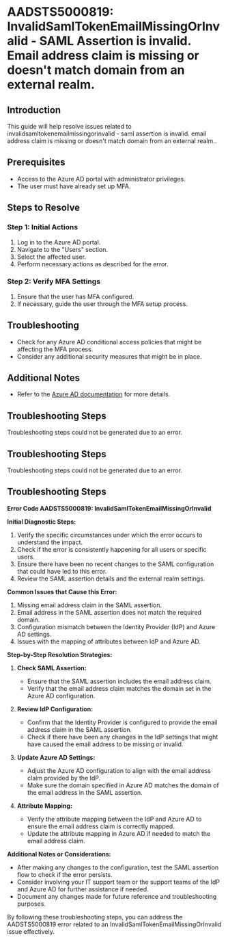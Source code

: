 # AADSTS5000819: InvalidSamlTokenEmailMissingOrInvalid - SAML Assertion is invalid. Email address claim is missing or doesn't match domain from an external realm.

## Introduction

This guide will help resolve issues related to
invalidsamltokenemailmissingorinvalid - saml assertion is invalid. email address
claim is missing or doesn't match domain from an external realm..

## Prerequisites

* Access to the Azure AD portal with administrator privileges.
* The user must have already set up MFA.

## Steps to Resolve

### Step 1: Initial Actions

1. Log in to the Azure AD portal.
2. Navigate to the "Users" section.
3. Select the affected user.
4. Perform necessary actions as described for the error.

### Step 2: Verify MFA Settings

1. Ensure that the user has MFA configured.
2. If necessary, guide the user through the MFA setup process.

## Troubleshooting

* Check for any Azure AD conditional access policies that might be affecting the
  MFA process.
* Consider any additional security measures that might be in place.

## Additional Notes

* Refer to the
  [Azure AD documentation](https://learn.microsoft.com/en-us/azure/active-directory/)
  for more details.

## Troubleshooting Steps

Troubleshooting steps could not be generated due to an error.

## Troubleshooting Steps

Troubleshooting steps could not be generated due to an error.

## Troubleshooting Steps

**Error Code AADSTS5000819: InvalidSamlTokenEmailMissingOrInvalid**

**Initial Diagnostic Steps:**

1. Verify the specific circumstances under which the error occurs to understand
   the impact.
2. Check if the error is consistently happening for all users or specific users.
3. Ensure there have been no recent changes to the SAML configuration that could
   have led to this error.
4. Review the SAML assertion details and the external realm settings.

**Common Issues that Cause this Error:**

1. Missing email address claim in the SAML assertion.
2. Email address in the SAML assertion does not match the required domain.
3. Configuration mismatch between the Identity Provider (IdP) and Azure AD
   settings.
4. Issues with the mapping of attributes between IdP and Azure AD.

**Step-by-Step Resolution Strategies:**

1. **Check SAML Assertion:**

   * Ensure that the SAML assertion includes the email address claim.
   * Verify that the email address claim matches the domain set in the Azure AD
     configuration.

2. **Review IdP Configuration:**

   * Confirm that the Identity Provider is configured to provide the email
     address claim in the SAML assertion.
   * Check if there have been any changes in the IdP settings that might have
     caused the email address to be missing or invalid.

3. **Update Azure AD Settings:**

   * Adjust the Azure AD configuration to align with the email address claim
     provided by the IdP.
   * Make sure the domain specified in Azure AD matches the domain of the email
     address in the SAML assertion.

4. **Attribute Mapping:**
   * Verify the attribute mapping between the IdP and Azure AD to ensure the
     email address claim is correctly mapped.
   * Update the attribute mapping in Azure AD if needed to match the email
     address claim.

**Additional Notes or Considerations:**

* After making any changes to the configuration, test the SAML assertion flow to
  check if the error persists.
* Consider involving your IT support team or the support teams of the IdP and
  Azure AD for further assistance if needed.
* Document any changes made for future reference and troubleshooting purposes.

By following these troubleshooting steps, you can address the AADSTS5000819
error related to an InvalidSamlTokenEmailMissingOrInvalid issue effectively.
